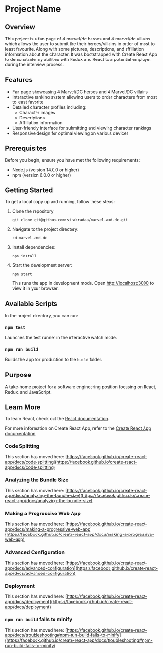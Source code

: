 # Project Name

## Overview

This project is a fan page of 4 marvel/dc heroes and 4 marvel/dc villains which allows the user to submit the their heroes/villains in order of most to least favourite. Along with some pictures, descriptions, and affiliation information about the character. It was bootstrapped with Create React App to demonstrate my abilities with Redux and React to a potential employer during the interview process.

## Features

- Fan page showcasing 4 Marvel/DC heroes and 4 Marvel/DC villains
- Interactive ranking system allowing users to order characters from most to least favorite
- Detailed character profiles including:
  - Character images
  - Descriptions
  - Affiliation information
- User-friendly interface for submitting and viewing character rankings
- Responsive design for optimal viewing on various devices

## Prerequisites

Before you begin, ensure you have met the following requirements:

- Node.js (version 14.0.0 or higher)
- npm (version 6.0.0 or higher)

## Getting Started

To get a local copy up and running, follow these steps:

1. Clone the repository:
   ```
   git clone git@github.com:sirakradaa/marvel-and-dc.git
   ```
2. Navigate to the project directory:
   ```
   cd marvel-and-dc
   ```
3. Install dependencies:
   ```
   npm install
   ```
4. Start the development server:
   ```
   npm start
   ```
   This runs the app in development mode. Open [http://localhost:3000](http://localhost:3000) to view it in your browser.

## Available Scripts

In the project directory, you can run:

### `npm test`

Launches the test runner in the interactive watch mode.

### `npm run build`

Builds the app for production to the `build` folder.

## Purpose

A take-home project for a software engineering position focusing on React, Redux, and JavaScript.

## Learn More

To learn React, check out the [React documentation](https://reactjs.org/).

For more information on Create React App, refer to the [Create React App documentation](https://facebook.github.io/create-react-app/docs/getting-started).

### Code Splitting

This section has moved here: [https://facebook.github.io/create-react-app/docs/code-splitting](https://facebook.github.io/create-react-app/docs/code-splitting)

### Analyzing the Bundle Size

This section has moved here: [https://facebook.github.io/create-react-app/docs/analyzing-the-bundle-size](https://facebook.github.io/create-react-app/docs/analyzing-the-bundle-size)

### Making a Progressive Web App

This section has moved here: [https://facebook.github.io/create-react-app/docs/making-a-progressive-web-app](https://facebook.github.io/create-react-app/docs/making-a-progressive-web-app)

### Advanced Configuration

This section has moved here: [https://facebook.github.io/create-react-app/docs/advanced-configuration](https://facebook.github.io/create-react-app/docs/advanced-configuration)

### Deployment

This section has moved here: [https://facebook.github.io/create-react-app/docs/deployment](https://facebook.github.io/create-react-app/docs/deployment)

### `npm run build` fails to minify

This section has moved here: [https://facebook.github.io/create-react-app/docs/troubleshooting#npm-run-build-fails-to-minify](https://facebook.github.io/create-react-app/docs/troubleshooting#npm-run-build-fails-to-minify)
